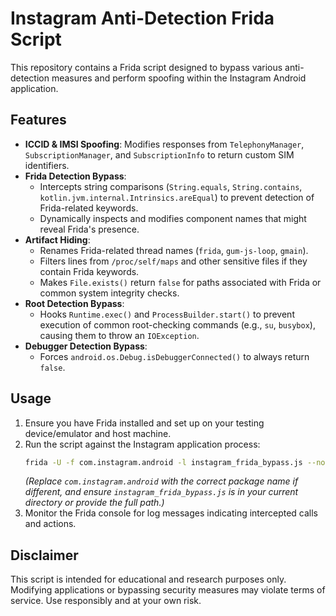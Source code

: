 # Instagram Anti-Detection Frida Script

This repository contains a Frida script designed to bypass various anti-detection measures and perform spoofing within the Instagram Android application.

## Features

*   **ICCID & IMSI Spoofing**: Modifies responses from `TelephonyManager`, `SubscriptionManager`, and `SubscriptionInfo` to return custom SIM identifiers.
*   **Frida Detection Bypass**:
    *   Intercepts string comparisons (`String.equals`, `String.contains`, `kotlin.jvm.internal.Intrinsics.areEqual`) to prevent detection of Frida-related keywords.
    *   Dynamically inspects and modifies component names that might reveal Frida's presence.
*   **Artifact Hiding**:
    *   Renames Frida-related thread names (`frida`, `gum-js-loop`, `gmain`).
    *   Filters lines from `/proc/self/maps` and other sensitive files if they contain Frida keywords.
    *   Makes `File.exists()` return `false` for paths associated with Frida or common system integrity checks.
*   **Root Detection Bypass**:
    *   Hooks `Runtime.exec()` and `ProcessBuilder.start()` to prevent execution of common root-checking commands (e.g., `su`, `busybox`), causing them to throw an `IOException`.
*   **Debugger Detection Bypass**:
    *   Forces `android.os.Debug.isDebuggerConnected()` to always return `false`.

## Usage

1.  Ensure you have Frida installed and set up on your testing device/emulator and host machine.
2.  Run the script against the Instagram application process:
    ```bash
    frida -U -f com.instagram.android -l instagram_frida_bypass.js --no-pause
    ```
    *(Replace `com.instagram.android` with the correct package name if different, and ensure `instagram_frida_bypass.js` is in your current directory or provide the full path.)*
3.  Monitor the Frida console for log messages indicating intercepted calls and actions.

## Disclaimer

This script is intended for educational and research purposes only. Modifying applications or bypassing security measures may violate terms of service. Use responsibly and at your own risk.